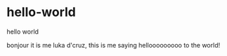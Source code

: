 # hello-world
hello world 

bonjour it is me luka d'cruz, this is me saying hellooooooooo to the world!
